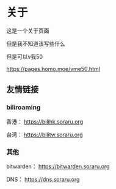 # 关于

这是一个关于页面

但是我不知道该写些什么

但是可以v我50

https://pages.homo.moe/vme50.html

## 友情链接

### biliroaming

香港： https://bilihk.soraru.org

台湾： https://bilitw.soraru.org 

### 其他

bitwarden： https://bitwarden.soraru.org

DNS： https://dns.soraru.org
